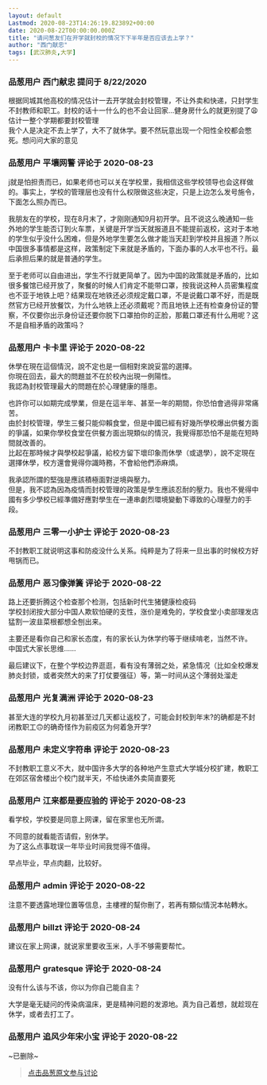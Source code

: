 ```yaml
---
layout: default
Lastmod: 2020-08-23T14:26:19.823892+00:00
date: 2020-08-22T00:00:00.000Z
title: "请问葱友们在开学就封校的情况下下半年是否应该去上学？"
author: "西门献忠"
tags: [武汉肺炎,大学]
---
```



### 品葱用户 **西门献忠** 提问于 8/22/2020
    
根据同城其他高校的情况估计一去开学就会封校管理，不让外卖和快递，只封学生不封教师和职工。封校的话十一什么的也不会让回家…健身房什么的就更别提了😩估计一整个学期都要封校管理  
我个人是决定不去上学了，大不了就休学。要不然玩意出现一个阳性全校都会憋死。想问问大家的意见
    
                

### 品葱用户 **平壤网警** 评论于 2020-08-23
        
j就是怕担责而已，如果老师也可以关在学校里，我相信这些学校领导也会这样做的。事实上，学校的管理层也没有什么权限做这些决定，只是上边怎么发号施令，下面怎么照办而已。  
  
我朋友在的学校，现在8月末了，才刚刚通知9月初开学。且不说这么晚通知一些外地的学生能否订到火车票，关键是开学当天就报道且不能提前返校，这对于本地的学生似乎没什么困难，但是外地学生要怎么做才能当天赶到学校并且报道？所以中国很多事情都是这样，政策制定下来就是矛盾的，下面办事的人水平也不行。最后承担后果的就是普通的学生。  
  
至于老师可以自由进出，学生不行就更简单了。因为中国的政策就是矛盾的，比如很多餐馆已经开放了，聚餐的时候人们肯定不能带口罩，按我说这种人员密集程度也不亚于地铁上吧？结果现在地铁还必须规定戴口罩，不是说戴口罩不好，而是既然官方已经开放餐饮，为什么地铁上还必须戴呢？而且地铁上还有检查身份证的警察，不仅要你出示身份证还要你脱下口罩拍你的正脸，那戴口罩还有什么用呢？这不是自相矛盾的政策吗？
        
                

### 品葱用户 **卡卡里** 评论于 2020-08-22
        
休學在現在這個情況，說不定也是一個相對來說妥當的選擇。  
你現在回去，最大的問題並不在於校內出現一例陽性。  
我認為封校管理最大的問題在於心理健康的隱患。  
  
也許你可以如期完成學業，但是在這半年、甚至一年的期間，你恐怕會過得非常痛苦。  
由於封校管理，學生三餐只能仰賴食堂，但是中國已經有好幾所學校爆出供餐方面的爭議，如果你學校食堂在供餐方面出現類似的情況，我覺得那恐怕不是能在短時間就改善的。  
比起在那時候才與學校起爭議，給校方留下壞印象而休學（或退學），說不定現在選擇休學，校方還會覺得你識時務，不會給他們添麻煩。  
  
我承認所謂的堅強是應該積極面對逆境與壓力。  
但是，我不認為因為疫情而封校管理的政策是學生應該忍耐的壓力。我也不覺得中國有多少學校已經準備好應對學生在一連串劇烈環境變動下導致的心理壓力的手段。
        
                

### 品葱用户 **三零一小护士** 评论于 2020-08-23
        
不封教职工就说明这事和防疫没什么关系。纯粹是为了将来一旦出事的时候校方好甩锅而已。
        
                

### 品葱用户 **恶习像弹簧** 评论于 2020-08-22
        
路上还要折腾这个检查那个检测，包括新时代生猪健康检疫码  
学校封闭按大部分中国人欺软怕硬的支性，涨价是难免的，学校食堂小卖部理发店猛割一波韭菜根都想全刨出来。  
  
主要还是看你自己和家长态度，有的家长认为休学约等于继续啃老，当然不许。  
中国式大家长思维……  
  
最后建议下，在整个学校边界逛逛，看有没有薄弱之处，紧急情况（比如全校爆发肺炎封锁，或者突然大的来了打仗要强征）等，第一时间从这个薄弱处溜走
        
                

### 品葱用户 **光复满洲** 评论于 2020-08-23
        
甚至大连的学校九月初甚至过几天都让返校了，可能会封校到年末?的确都是不封闭教职工🙃的确奇怪作为前疫区为何着急开学?
        
                

### 品葱用户 **未定义字符串** 评论于 2020-08-23
        
不封教职工意义不大，就中国许多大学的各种地产生意式大学城分校扩建，教职工在郊区宿舍楼出个校门就半天，不给快递外卖简直要死
        
                

### 品葱用户 **江来都是要应验的** 评论于 2020-08-23
        
看学校，学校要是同意上网课，留在家里也无所谓。  
  
不同意的就看能否请假，别休学。  
为了这么点事耽误一年毕业时间我觉得不值得。  
  
  
早点毕业，早点肉翻，比较好。
        
                

### 品葱用户 **admin** 评论于 2020-08-22
        
注意不要透露地理位置等信息，主樓裡的幫你刪了，若再有類似情況本帖轉水。
        
                

### 品葱用户 **billzt** 评论于 2020-08-24
        
建议在家上网课，就说家里要收玉米，人手不够需要帮忙。
        
                

### 品葱用户 **gratesque** 评论于 2020-08-24
        
没有什么该与不该，你以为你自己能自主？  
  
大学是毫无疑问的传染病温床，更是精神问题的发源地。真为自己着想，就趁现在休学，或者去打工了。
        
                

### 品葱用户 **追风少年宋小宝** 评论于 2020-08-22
        
~已删除~
        
                





> [点击品葱原文参与讨论](https://pincong.rocks/question/30135)

